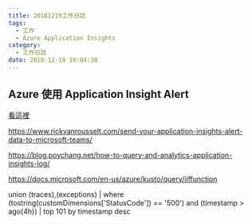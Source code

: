 ```yaml
---
title: 20181219工作日誌
tags:
  - 工作
  - Azure Application Insights
category:
  - 工作日誌
date: 2018-12-19 19:04:38
---
```

## Azure 使用 Application Insight Alert ##

[看這裡](https://edwardkuo.imas.tw/paper/2017/01/31/Devops/Teams/MicrosoftTeamsAI/)  

https://www.rickvanrousselt.com/send-your-application-insights-alert-data-to-microsoft-teams/  

https://blog.poychang.net/how-to-query-and-analytics-application-insights-log/  

https://docs.microsoft.com/en-us/azure/kusto/query/iiffunction  

union (traces),(exceptions)
| where  (tostring(customDimensions['StatusCode']) == '500') and (timestamp  > ago(4h))
| top 101 by timestamp desc